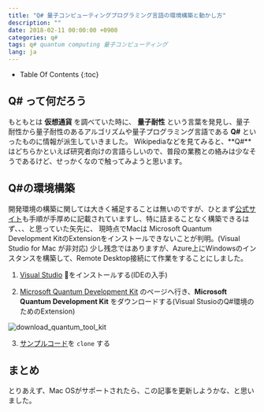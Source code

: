 ```yaml
---
title: "Q# 量子コンピューティングプログラミング言語の環境構築と動かし方"
description: ""
date: 2018-02-11 00:00:00 +0900
categories: q#
tags: q# quantum computing 量子コンピューティング
lang: ja
---
```


* Table Of Contents
{:toc}

## Q# って何だろう
もともとは **仮想通貨** を調べていた時に、 **量子耐性** という言葉を発見し、量子耐性から量子耐性のあるアルゴリズムや量子プログラミング言語である **Q#** といったものに情報が派生していきました。
Wikipediaなどを見てみると、**Q#**はどちらかといえば研究者向けの言語らしいので、普段の業務との絡みは少なそうであるけど、せっかくなので触ってみようと思います。

## Q#の環境構築
開発環境の構築に関しては大きく補足することは無いのですが、ひとまず[公式サイト](https://docs.microsoft.com/en-us/quantum/quantum-installconfig?view=qsharp-preview)も手順が手厚めに記載されていますし、特に詰まることなく構築できるはず、、、と思っていた矢先に、
現時点でMacは Microsoft Quantum Development KitのExtensionをインストールできないことが判明。(Visual Studio for Mac が非対応)
少し残念ではありますが、Azure上にWindowsのインスタンスを構築して、Remote Desktop接続にて作業をすることにしました。

1. [Visual Studio](https://www.visualstudio.com/ja/downloads/?rr=https%3A%2F%2Fdocs.microsoft.com%2Fen-us%2Fquantum%2Fquantum-installconfig%3Fview%3Dqsharp-preview) をインストールする(IDEの入手)

2. [Microsoft Quantum Development Kit](https://www.microsoft.com/en-us/quantum/development-kit) のページへ行き、**Microsoft Quantum Development Kit** をダウンロードする(Visual StusioのQ#環境のためのExtension)

![download_quantum_tool_kit]({{site.baseurl}}/assets/images/20180211/download_quantum_tool_kit.png)

3. [サンプルコード](https://github.com/microsoft/quantum)を `clone` する 

## まとめ
とりあえず、Mac OSがサポートされたら、この記事を更新しようかな、と思いました。
